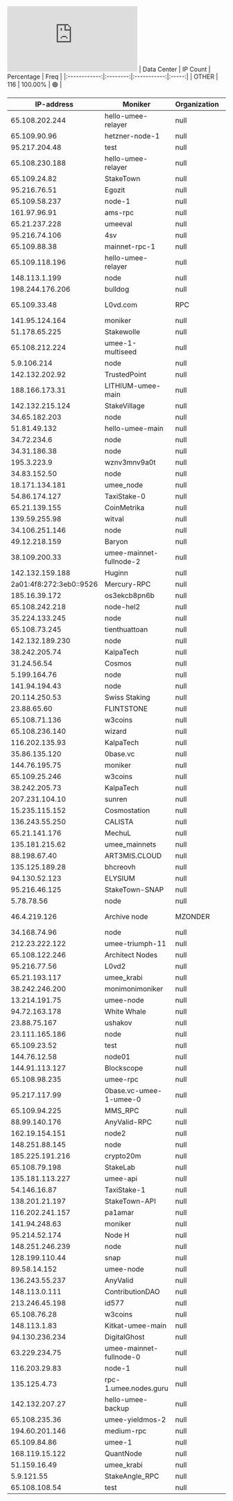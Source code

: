 ![Diagramm](https://github.com/obajay/StateSync-snapshots/blob/main/Projects/Umee/1/README.md)
| Data Center | IP Count | Percentage | Freq |
|:------------:|:--------:|:-----------:|:-----:|
| OTHER | 116 | 100.00% | 🟢 |

<!-- START_TABLE -->
| IP-address | Moniker | Organization | Country | City |
|-------------|---------|---------------|---------|------|
| 65.108.202.244 | hello-umee-relayer | null | 🏴‍☠️ null | null |
| 65.109.90.96 | hetzner-node-1 | null | 🏴‍☠️ null | null |
| 95.217.204.48 | test | null | 🏴‍☠️ null | null |
| 65.108.230.188 | hello-umee-relayer | null | 🏴‍☠️ null | null |
| 65.109.24.82 | StakeTown | null | 🏴‍☠️ null | null |
| 95.216.76.51 | Egozit | null | 🏴‍☠️ null | null |
| 65.109.58.237 | node-1 | null | 🏴‍☠️ null | null |
| 161.97.96.91 | ams-rpc | null | 🏴‍☠️ null | null |
| 65.21.237.228 | umeeval | null | 🏴‍☠️ null | null |
| 95.216.74.106 | 4sv | null | 🏴‍☠️ null | null |
| 65.109.88.38 | mainnet-rpc-1 | null | 🏴‍☠️ null | null |
| 65.109.118.196 | hello-umee-relayer | null | 🏴‍☠️ null | null |
| 148.113.1.199 | node | null | 🏴‍☠️ null | null |
| 198.244.176.206 | bulldog | null | 🏴‍☠️ null | null |
| 65.109.33.48 | L0vd.com | RPC | null | 🏴‍☠️ null | null |
| 141.95.124.164 | moniker | null | 🏴‍☠️ null | null |
| 51.178.65.225 | Stakewolle | null | 🏴‍☠️ null | null |
| 65.108.212.224 | umee-1-multiseed | null | 🏴‍☠️ null | null |
| 5.9.106.214 | node | null | 🏴‍☠️ null | null |
| 142.132.202.92 | TrustedPoint | null | 🏴‍☠️ null | null |
| 188.166.173.31 | LITHIUM-umee-main | null | 🏴‍☠️ null | null |
| 142.132.215.124 | StakeVillage | null | 🏴‍☠️ null | null |
| 34.65.182.203 | node | null | 🏴‍☠️ null | null |
| 51.81.49.132 | hello-umee-main | null | 🏴‍☠️ null | null |
| 34.72.234.6 | node | null | 🏴‍☠️ null | null |
| 34.31.186.38 | node | null | 🏴‍☠️ null | null |
| 195.3.223.9 | wznv3mnv9a0t | null | 🏴‍☠️ null | null |
| 34.83.152.50 | node | null | 🏴‍☠️ null | null |
| 18.171.134.181 | umee_node | null | 🏴‍☠️ null | null |
| 54.86.174.127 | TaxiStake-0 | null | 🏴‍☠️ null | null |
| 65.21.139.155 | CoinMetrika | null | 🏴‍☠️ null | null |
| 139.59.255.98 | witval | null | 🏴‍☠️ null | null |
| 34.106.251.146 | node | null | 🏴‍☠️ null | null |
| 49.12.218.159 | Baryon | null | 🏴‍☠️ null | null |
| 38.109.200.33 | umee-mainnet-fullnode-2 | null | 🏴‍☠️ null | null |
| 142.132.159.188 | Huginn | null | 🏴‍☠️ null | null |
| 2a01:4f8:272:3eb0::9526 | Mercury-RPC | null | 🏴‍☠️ null | null |
| 185.16.39.172 | os3ekcb8pn6b | null | 🏴‍☠️ null | null |
| 65.108.242.218 | node-hel2 | null | 🏴‍☠️ null | null |
| 35.224.133.245 | node | null | 🏴‍☠️ null | null |
| 65.108.73.245 | tienthuattoan | null | 🏴‍☠️ null | null |
| 142.132.189.230 | node | null | 🏴‍☠️ null | null |
| 38.242.205.74 | KalpaTech | null | 🏴‍☠️ null | null |
| 31.24.56.54 | Cosmos | null | 🏴‍☠️ null | null |
| 5.199.164.76 | node | null | 🏴‍☠️ null | null |
| 141.94.194.43 | node | null | 🏴‍☠️ null | null |
| 20.114.250.53 | Swiss Staking | null | 🏴‍☠️ null | null |
| 23.88.65.60 | FLINTSTONE | null | 🏴‍☠️ null | null |
| 65.108.71.136 | w3coins | null | 🏴‍☠️ null | null |
| 65.108.236.140 | wizard | null | 🏴‍☠️ null | null |
| 116.202.135.93 | KalpaTech | null | 🏴‍☠️ null | null |
| 35.86.135.120 | 0base.vc | null | 🏴‍☠️ null | null |
| 144.76.195.75 | moniker | null | 🏴‍☠️ null | null |
| 65.109.25.246 | w3coins | null | 🏴‍☠️ null | null |
| 38.242.205.73 | KalpaTech | null | 🏴‍☠️ null | null |
| 207.231.104.10 | sunren | null | 🏴‍☠️ null | null |
| 15.235.115.152 | Cosmostation | null | 🏴‍☠️ null | null |
| 136.243.55.250 | CALISTA | null | 🏴‍☠️ null | null |
| 65.21.141.176 | MechuL | null | 🏴‍☠️ null | null |
| 135.181.215.62 | umee_mainnets | null | 🏴‍☠️ null | null |
| 88.198.67.40 | ART3MIS.CLOUD | null | 🏴‍☠️ null | null |
| 135.125.189.28 | bhcreovh | null | 🏴‍☠️ null | null |
| 94.130.52.123 | ELYSIUM | null | 🏴‍☠️ null | null |
| 95.216.46.125 | StakeTown-SNAP | null | 🏴‍☠️ null | null |
| 5.78.78.56 | node | null | 🏴‍☠️ null | null |
| 46.4.219.126 | Archive node | MZONDER | null | 🏴‍☠️ null | null |
| 34.168.74.96 | node | null | 🏴‍☠️ null | null |
| 212.23.222.122 | umee-triumph-11 | null | 🏴‍☠️ null | null |
| 65.108.122.246 | Architect Nodes | null | 🏴‍☠️ null | null |
| 95.216.77.56 | L0vd2 | null | 🏴‍☠️ null | null |
| 65.21.193.117 | umee_krabi | null | 🏴‍☠️ null | null |
| 38.242.246.200 | monimonimoniker | null | 🏴‍☠️ null | null |
| 13.214.191.75 | umee-node | null | 🏴‍☠️ null | null |
| 94.72.163.178 | White Whale | null | 🏴‍☠️ null | null |
| 23.88.75.167 | ushakov | null | 🏴‍☠️ null | null |
| 23.111.165.186 | node | null | 🏴‍☠️ null | null |
| 65.109.23.52 | test | null | 🏴‍☠️ null | null |
| 144.76.12.58 | node01 | null | 🏴‍☠️ null | null |
| 144.91.113.127 | Blockscope | null | 🏴‍☠️ null | null |
| 65.108.98.235 | umee-rpc | null | 🏴‍☠️ null | null |
| 95.217.117.99 | 0base.vc-umee-1-umee-0 | null | 🏴‍☠️ null | null |
| 65.109.94.225 | MMS_RPC | null | 🏴‍☠️ null | null |
| 88.99.140.176 | AnyValid-RPC | null | 🏴‍☠️ null | null |
| 162.19.154.151 | node2 | null | 🏴‍☠️ null | null |
| 148.251.88.145 | node | null | 🏴‍☠️ null | null |
| 185.225.191.216 | crypto20m | null | 🏴‍☠️ null | null |
| 65.108.79.198 | StakeLab | null | 🏴‍☠️ null | null |
| 135.181.113.227 | umee-api | null | 🏴‍☠️ null | null |
| 54.146.16.87 | TaxiStake-1 | null | 🏴‍☠️ null | null |
| 138.201.21.197 | StakeTown-API | null | 🏴‍☠️ null | null |
| 116.202.241.157 | pa1amar | null | 🏴‍☠️ null | null |
| 141.94.248.63 | moniker | null | 🏴‍☠️ null | null |
| 95.214.52.174 | Node H | null | 🏴‍☠️ null | null |
| 148.251.246.239 | node | null | 🏴‍☠️ null | null |
| 128.199.110.44 | snap | null | 🏴‍☠️ null | null |
| 89.58.14.152 | umee-node | null | 🏴‍☠️ null | null |
| 136.243.55.237 | AnyValid | null | 🏴‍☠️ null | null |
| 148.113.0.111 | ContributionDAO | null | 🏴‍☠️ null | null |
| 213.246.45.198 | id577 | null | 🏴‍☠️ null | null |
| 65.108.76.28 | w3coins | null | 🏴‍☠️ null | null |
| 148.113.1.83 | Kitkat-umee-main | null | 🏴‍☠️ null | null |
| 94.130.236.234 | DigitalGhost | null | 🏴‍☠️ null | null |
| 63.229.234.75 | umee-mainnet-fullnode-0 | null | 🏴‍☠️ null | null |
| 116.203.29.83 | node-1 | null | 🏴‍☠️ null | null |
| 135.125.4.73 | rpc-1.umee.nodes.guru | null | 🏴‍☠️ null | null |
| 142.132.207.27 | hello-umee-backup | null | 🏴‍☠️ null | null |
| 65.108.235.36 | umee-yieldmos-2 | null | 🏴‍☠️ null | null |
| 194.60.201.146 | medium-rpc | null | 🏴‍☠️ null | null |
| 65.109.84.86 | umee-1 | null | 🏴‍☠️ null | null |
| 168.119.15.122 | QuantNode | null | 🏴‍☠️ null | null |
| 51.159.16.49 | umee_krabi | null | 🏴‍☠️ null | null |
| 5.9.121.55 | StakeAngle_RPC | null | 🏴‍☠️ null | null |
| 65.108.108.54 | test | null | 🏴‍☠️ null | null |

<!-- END_TABLE -->